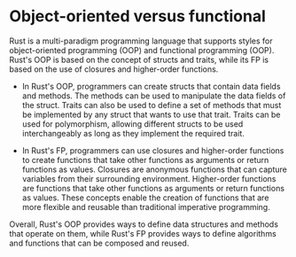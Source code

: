 # Object-oriented versus functional

Rust is a multi-paradigm programming language that supports styles for object-oriented programming (OOP) and functional programming (OOP). Rust's OOP is based on the concept of structs and traits, while its FP is based on the use of closures and higher-order functions.

* In Rust's OOP, programmers can create structs that contain data fields and methods. The methods can be used to manipulate the data fields of the struct. Traits can also be used to define a set of methods that must be implemented by any struct that wants to use that trait. Traits can be used for polymorphism, allowing different structs to be used interchangeably as long as they implement the required trait.

* In Rust's FP, programmers can use closures and higher-order functions to create functions that take other functions as arguments or return functions as values. Closures are anonymous functions that can capture variables from their surrounding environment. Higher-order functions are functions that take other functions as arguments or return functions as values. These concepts enable the creation of functions that are more flexible and reusable than traditional imperative programming.

Overall, Rust's OOP provides ways to define data structures and methods that operate on them, while Rust's FP provides ways to define algorithms and functions that can be composed and reused.
